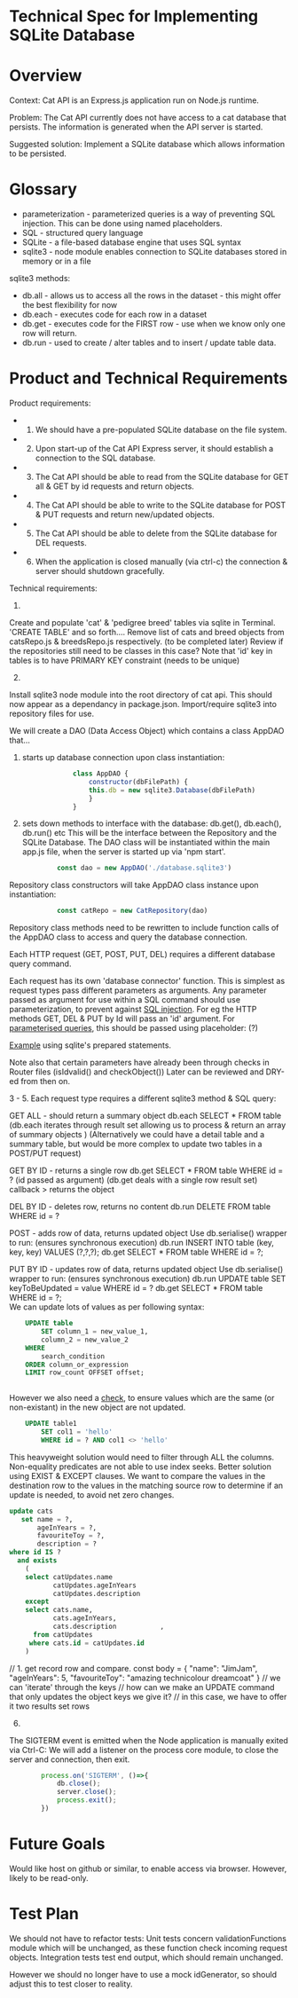 
# Technical Spec for Implementing SQLite Database #

# Overview

Context: Cat API is an Express.js application run on Node.js runtime. 

Problem: The Cat API currently does not have access to a cat database that persists. 
The information is generated when the API server is started. 

Suggested solution: Implement a SQLite database which allows information to be persisted. 

# Glossary

- parameterization - parameterized queries is a way of preventing SQL injection. This can be done using named placeholders. 
- SQL - structured query language 
- SQLite - a file-based database engine that uses SQL syntax
- sqlite3 - node module enables connection to SQLite databases stored in memory or in a file 

sqlite3 methods:
- db.all - allows us to access all the rows in the dataset - this might offer the best flexibility for now
- db.each - executes code for each row in a dataset
- db.get - executes code for the FIRST row - use when we know only one row will return. 
- db.run - used to create / alter tables and to insert / update table data. 

# Product and Technical Requirements

Product requirements: 
- 1. We should have a pre-populated SQLite database on the file system. 
- 2. Upon start-up of the Cat API Express server, it should establish a connection to the SQL database.
- 3. The Cat API should be able to read from the SQLite database for GET all & GET by id requests and return objects. 
- 4. The Cat API should be able to write to the SQLite database for POST & PUT requests and return new/updated objects. 
- 5. The Cat API should be able to delete from the SQLite database for DEL requests. 
- 6. When the application is closed manually (via ctrl-c) the connection & server should shutdown gracefully. 

Technical requirements: 
        
1.
Create and populate 'cat' & 'pedigree breed' tables via sqlite in Terminal. 'CREATE TABLE' and so forth....
Remove list of cats and breed objects from catsRepo.js & breedsRepo.js respectively.  (to be completed later)
Review if the repositories still need to be classes in this case? 
Note that 'id' key in tables is to have PRIMARY KEY constraint (needs to be unique)  
         
2. 
Install sqlite3 node module into the root directory of cat api. This should now appear as a dependancy in package.json. 
Import/require sqlite3 into repository files for use.

We will create a DAO (Data Access Object) which contains a class AppDAO that...
1. starts up database connection upon class instantiation:  

```javascript
                class AppDAO {
                    constructor(dbFilePath) {
                    this.db = new sqlite3.Database(dbFilePath)  
                    }
                }
```
2. sets down methods to interface with the database: db.get(), db.each(), db.run() etc
This will be the interface between the Repository and the SQLite Database.
The DAO class will be instantiated within the main app.js file, when the server is started up via 'npm start'.

```javascript
            const dao = new AppDAO('./database.sqlite3')
```
Repository class constructors will take AppDAO class instance upon instantiation:   

```javascript
            const catRepo = new CatRepository(dao)
```  
Repository class methods need to be rewritten to include function calls of the AppDAO class to access and query the database connection.

Each HTTP request (GET, POST, PUT, DEL) requires a different database query command. 

Each request has its own 'database connector' function. This is simplest as request types pass different parameters as arguments.
Any parameter passed as argument for use within a SQL command should use parameterization, to prevent against [SQL injection](https://www.w3schools.com/sql/sql_injection.asp). 
For eg the HTTP methods GET, DEL & PUT by Id will pass an 'id' argument. For [parameterised queries](https://www.veracode.com/blog/secure-development/how-prevent-sql-injection-nodejs), this should be passed using placeholder: (?)  

[Example](https://stackoverflow.com/questions/40418693/sqlite-how-to-escape-values-to-prevent-sql-injection) using sqlite's prepared statements.

Note also that certain parameters have already been through checks in Router files (isIdvalid() and checkObject())
Later can be reviewed and DRY-ed from then on. 
        
        
3 - 5. 
Each request type requires a different sqlite3 method & SQL query: 
        
GET ALL - should return a summary object
    db.each SELECT * FROM table 
    (db.each iterates through result set allowing us to process & return an array of summary objects )
    (Alternatively we could have a detail table and a summary table, but would be more complex to update two tables in a POST/PUT request) 
            
GET BY ID - returns a single row 
    db.get SELECT * FROM table WHERE id = ? (id passed as argument)
    (db.get deals with a single row result set)
    callback > returns the object 

DEL BY ID - deletes row, returns no content
    db.run DELETE FROM table WHERE id = ? 

POST - adds row of data, returns updated object 
    Use db.serialise() wrapper to run: (ensures synchronous execution)
    db.run INSERT INTO table (key, key, key) VALUES (?,?,?); 
    db.get SELECT * FROM table WHERE id = ?;  
                    
PUT BY ID - updates row of data, returns updated object
    Use db.serialise() wrapper to run: (ensures synchronous execution)
    db.run UPDATE table SET keyToBeUpdated = value WHERE id = ?
    db.get SELECT * FROM table WHERE id = ?;              
    We can update lots of values as per following syntax: 
                    
```sql
    UPDATE table
        SET column_1 = new_value_1,
        column_2 = new_value_2
    WHERE
        search_condition 
    ORDER column_or_expression
    LIMIT row_count OFFSET offset;
        
```
However we also need a [check](https://stackoverflow.com/questions/6677517/update-if-different-changed), to ensure values which are the same (or non-existant) in the new object are not updated. 

```sql
    UPDATE table1 
        SET col1 = 'hello' 
        WHERE id = ? AND col1 <> 'hello'
```
This heavyweight solution would need to filter through ALL the columns. Non-equality predicates are not able to use index seeks. 
Better solution using EXIST & EXCEPT clauses. We want to compare the values in the destination row to the values in the matching source row to determine if an update is needed, to avoid net zero changes. 

```sql
update cats
   set name = ?,
       ageInYears = ?,
       favouriteToy = ?,
       description = ?
where id IS ?
  and exists 
    (
    select catUpdates.name
           catUpdates.ageInYears
           catUpdates.description
    except
    select cats.name,
           cats.ageInYears,
           cats.description           ,
      from catUpdates
     where cats.id = catUpdates.id
    )
```
// 1. get record row and compare. 
const body = {
        "name": "JimJam",
        "ageInYears": 5,
        "favouriteToy": "amazing technicolour dreamcoat"
    } 
// we can 'iterate' through the keys
// how can we make an UPDATE command that only updates the object keys we give it? 
// in this case, we have to offer it two results set rows

6. 
The SIGTERM event is emitted when the Node application is manually exited via Ctrl-C:
We will add a listener on the process core module, to close the server and connection, then exit. 

```javascript
        process.on('SIGTERM', ()=>{
            db.close();
            server.close();
            process.exit();
        })
```

# Future Goals

Would like host on github or similar, to enable access via browser. However, likely to be read-only. 


# Test Plan

We should not have to refactor tests:
Unit tests concern validationFunctions module which will be unchanged, as these function check incoming request objects. 
Integration tests test end output, which should remain unchanged. 

However we should no longer have to use a mock idGenerator, so should adjust this to test closer to reality.  


